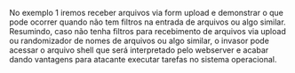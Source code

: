 No exemplo 1 iremos receber arquivos via form upload e demonstrar
o que pode ocorrer quando não tem filtros na entrada de arquivos ou algo similar. 
Resumindo, caso não tenha filtros para recebimento de arquivos via upload ou randomizador de nomes de arquivos ou algo similar, o invasor pode acessar o arquivo shell que será interpretado pelo webserver e acabar dando vantagens para atacante executar tarefas no sistema operacional.